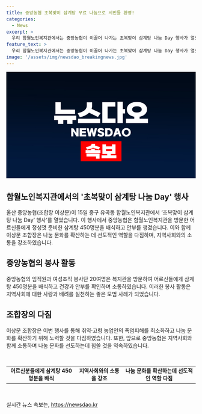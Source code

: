 ```yaml
---
title: 중앙농협 초복맞이 삼계탕 무료 나눔으로 시민들 환영!
categories:
  - News
excerpt: >
  우리 함월노인복지관에서는 중앙농협이 이끌어 나가는 초복맞이 삼계탕 나눔 Day 행사가 열렸다. 중앙농협은 450명분의 삼계탕을 어르신들에게 전달하며 그들의 건강을 배려했다. 이들은 폭염에 시달리는 어르신들을 위해 나눔의 정신을 실천하며 앞으로도 지역사회에서 나눔 문화를 확산시킬 것을 다짐했다. 함월노인복지관은 지역 사회에 나눔 문화를 확산시키는 데 기여하는 일원으로서 중앙농협을 응원한다.
feature_text: >
  우리 함월노인복지관에서는 중앙농협이 이끌어 나가는 초복맞이 삼계탕 나눔 Day 행사가 열렸다. 중앙농협은 450명분의 삼계탕을 어르신들에게 전달하며 그들의 건강을 배려했다. 이들은 폭염에 시달리는 어르신들을 위해 나눔의 정신을 실천하며 앞으로도 지역사회에서 나눔 문화를 확산시킬 것을 다짐했다. 함월노인복지관은 지역 사회에 나눔 문화를 확산시키는 데 기여하는 일원으로서 중앙농협을 응원한다.
image: '/assets/img/newsdao_breakingnews.jpg'
---
```


<p><img src="/assets/img/newsdao_breakingnews.jpg" alt="cryptoinkorea 속보" /></p>

<h2 data-ke-size="size26">함월노인복지관에서의 '초복맞이 삼계탕 나눔 Day' 행사</h2>

<p data-ke-size="size16">울산 중앙농협(조합장 이상문)이 15일 중구 유곡동 함월노인복지관에서 ‘초복맞이 삼계탕 나눔 Day’ 행사’를 열었습니다. 이 행사에서 중앙농협은 함월노인복지관을 방문한 어르신들에게 정성껏 준비한 삼계탕 450명분을 배식하고 안부를 챙겼습니다. 이와 함께 이상문 조합장은 나눔 문화를 확산하는 데 선도적인 역할을 다짐하며, 지역사회와의 소통을 강조하였습니다.</p>

<h2 data-ke-size="size26">중앙농협의 봉사 활동</h2>

<p data-ke-size="size16">중앙농협의 임직원과 여성조직 봉사단 20여명은 복지관을 방문하여 어르신들에게 삼계탕 450명분을 배식하고 건강과 안부를 확인하며 소통하였습니다. 이러한 봉사 활동은 지역사회에 대한 사랑과 배려를 실천하는 좋은 모범 사례가 되었습니다.</p>

<h2 data-ke-size="size26">조합장의 다짐</h2>

<p data-ke-size="size16">이상문 조합장은 이번 행사를 통해 취약·고령 농업인의 폭염피해를 최소화하고 나눔 문화를 확산하기 위해 노력할 것을 다짐하였습니다. 또한, 앞으로 중앙농협은 지역사회와 함께 소통하며 나눔 문화를 선도하는데 힘쓸 것을 약속하였습니다.</p>

<p data-ke-size="size16">&nbsp;</p>

<table>
    <tbody>
        <tr>
            <td style="text-align: center; height: 17px;"><b>어르신분들에게 삼계탕 450명분을 배식</b></td>
            <td style="text-align: center; height: 17px;"><b>지역사회와의 소통을 강조</b></td>
            <td style="text-align: center; height: 17px;"><b>나눔 문화를 확산하는데 선도적인 역할 다짐</b></td>
        </tr>
    </tbody>
</table>

<p data-ke-size="size16">&nbsp;</p>
실시간 뉴스 속보는, <a href="https://newsdao.kr" rel="dofollow">https://newsdao.kr</a>


